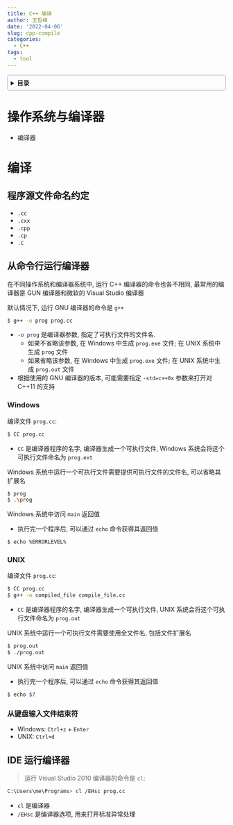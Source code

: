 ```yaml
---
title: C++ 编译
author: 王哲峰
date: '2022-04-06'
slug: cpp-compile
categories:
  - C++
tags:
  - tool
---
```


<style>
details {
    border: 1px solid #aaa;
    border-radius: 4px;
    padding: .5em .5em 0;
}
summary {
    font-weight: bold;
    margin: -.5em -.5em 0;
    padding: .5em;
}
details[open] {
    padding: .5em;
}
details[open] summary {
    border-bottom: 1px solid #aaa;
    margin-bottom: .5em;
}
</style>

<details><summary>目录</summary><p>

- [操作系统与编译器](#操作系统与编译器)
- [编译](#编译)
  - [程序源文件命名约定](#程序源文件命名约定)
  - [从命令行运行编译器](#从命令行运行编译器)
    - [Windows](#windows)
    - [UNIX](#unix)
    - [从键盘输入文件结束符](#从键盘输入文件结束符)
  - [IDE 运行编译器](#ide-运行编译器)
</p></details><p></p>


# 操作系统与编译器

- 编译器

# 编译

## 程序源文件命名约定

- `.cc`
- `.cxx`
- `.cpp`
- `.cp`
- `.C`

## 从命令行运行编译器

在不同操作系统和编译器系统中, 运行 C++ 编译器的命令也各不相同, 
最常用的编译器是 GUN 编译器和微软的 Visual Studio 编译器

默认情况下, 运行 GNU 编译器的命令是 `g++`

```bash
$ g++ -o prog prog.cc
```

- `-o prog` 是编译器参数, 指定了可执行文件的文件名. 
    - 如果不省略该参数, 在 Windows 中生成 `prog.exe` 文件; 在 UNIX 系统中生成 `prog` 文件
    - 如果省略该参数, 在 Windows 中生成 `prog.exe` 文件; 在 UNIX 系统中生成 `prog.out` 文件
- 根据使用的 GNU 编译器的版本, 可能需要指定 `-std=c++0x` 参数来打开对 C++11 的支持

### Windows

编译文件 `prog.cc`:

```bash
$ CC prog.cc
```

- `CC` 是编译器程序的名字, 编译器生成一个可执行文件, Windows 系统会将这个可执行文件命名为 `prog.ext`

Windows 系统中运行一个可执行文件需要提供可执行文件的文件名, 可以省略其扩展名

```bash
$ prog
$ .\prog
```

Windows 系统中访问 `main` 返回值

* 执行完一个程序后, 可以通过 `echo` 命令获得其返回值

```bash
$ echo %ERRORLEVEL%
```

### UNIX

编译文件 `prog.cc`:

```bash
$ CC prog.cc
$ g++ -o compiled_file compile_file.cc
```

- `CC` 是编译器程序的名字, 编译器生成一个可执行文件, UNIX 系统会将这个可执行文件命名为 `prog.out`

UNIX 系统中运行一个可执行文件需要使用全文件名, 包括文件扩展名

```bash
$ prog.out
$ ./prog.out
```

UNIX 系统中访问 `main` 返回值

* 执行完一个程序后, 可以通过 `echo` 命令获得其返回值

```bash
$ echo $?
```

### 从键盘输入文件结束符

- Windows: `Ctrl+z` + `Enter`
- UNIX: `Ctrl+d`

## IDE 运行编译器
      
> 运行 Visual Studio 2010 编译器的命令是 `cl`:

```bash
C:\Users\me\Programs> cl /EHsc prog.cc
```

- `cl` 是编译器
- `/EHsc` 是编译器选项, 用来打开标准异常处理

